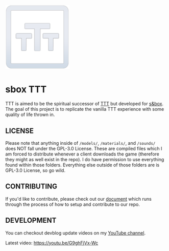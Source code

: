 <h1><img src="ui/ttt-logo.png" alt="TTT logo" height="200"/></h1>

# sbox TTT

TTT is aimed to be the spiritual successor of [TTT](https://ttt.badking.net/) but developed for [s&box](https://sbox.facepunch.com/news). The goal of this project is to replicate the vanilla TTT experience with some quality of life thrown in.

## LICENSE

Please note that anything inside of `/models/`, `/materials/`, and `/sounds/` does NOT fall under the GPL-3.0 License. These are compiled files which I am forced to distribute whenever a client downloads the game (therefore they might as well exist in the repo). I do have permission to use everything found within those folders. Everything else outside of those folders are is GPL-3.0 License, so go wild.

## CONTRIBUTING

If you'd like to contribute, please check out our [document](https://github.com/mzegar/sbox-TTT/blob/main/CONTRIBUTING.md) which runs through the process of how to setup and contribute to our repo.

## DEVELOPMENT

You can checkout devblog update videos on my [YouTube channel](https://www.youtube.com/channel/UCk2IAm1j9o_3GWrqf537gNg).

Latest video: https://youtu.be/G9ghFjVx-Wc
